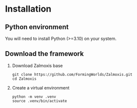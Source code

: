 # Installation

## Python environment

You will need to install Python (>=3.10) on your system.

## Download the framework

1. Download Zalmoxis base

    ```console
    git clone https://github.com/FormingWorlds/Zalmoxis.git
    cd Zalmoxis
    ```

2. Create a virtual environment

    ```console
    python -m venv .venv
    source .venv/bin/activate
    ```
